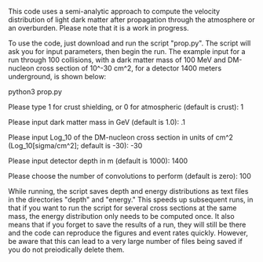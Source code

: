 This code uses a semi-analytic approach to compute the velocity distribution of light dark matter after propagation through the atmosphere or an overburden. Please note that it is a work in progress.

To use the code, just download and run the script "prop.py". The script will ask you for input parameters, then begin the run. The example input for a run through 100 collisions, with a dark matter mass of 100 MeV and DM-nucleon cross section of 10^-30 cm^2, for a detector 1400 meters underground, is shown below:

python3 prop.py

Please type 1 for crust shielding, or 0 for atmospheric (default is crust): 1

Please input dark matter mass in GeV (default is 1.0): .1

Please input Log_10 of the DM-nucleon cross section in units of cm^2 (Log_10[sigma/cm^2]; default is -30): -30

Please input detector depth in m (default is 1000): 1400

Please choose the number of convolutions to perform (default is zero): 100

While running, the script saves depth and energy distributions as text files in the directories "depth" and "energy." This speeds up subsequent runs, in that if you want to run the script for several cross sections at the same mass, the energy distribution only needs to be computed once. It also means that if you forget to save the results of a run, they will still be there and the code can reproduce the figures and event rates quickly. However, be aware that this can lead to a very large number of files being saved if you do not preiodically delete them.
